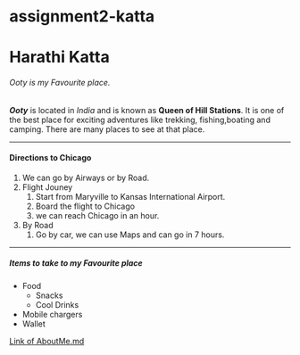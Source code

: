 # assignment2-katta

# Harathi Katta
###### Ooty is my Favourite place.

***Ooty*** is located in *India* and is known as **Queen of Hill Stations**. It is one of the best place for exciting adventures like trekking, fishing,boating and camping. There are many places to see at that place.

---
#### Directions to Chicago
1. We can go by Airways or by Road.
2. Flight Jouney
    1. Start from Maryville to Kansas International Airport.
    2. Board the flight to Chicago
    3. we can reach Chicago in an hour.
3. By Road
    1. Go by car, we can use Maps and can go in 7 hours.
---
##### Items to take to my Favourite place
* Food
    * Snacks
    * Cool Drinks
* Mobile chargers
* Wallet

[Link of AboutMe.md](https://github.com/Harathikatta/assignment2-katta/blob/main/AboutMe.md)


